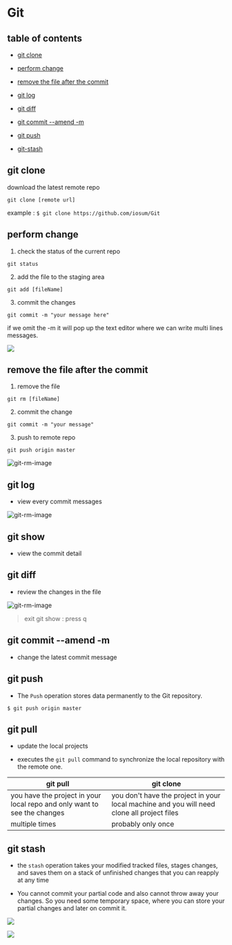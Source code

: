 # Git

## table of contents
- [git clone](#git-clone)

- [perform change](#perform-change)

- [remove the file after the commit](#remove-th-file-after-the-commit)

- [git log](#git-log)

- [git diff](#git-diff)

- [git commit --amend -m](#git-commit---amend--m)

- [git push](#git-push)

- [git-stash](#git-stash)




## git clone
download the latest remote repo

```
git clone [remote url]
```

example : `$ git clone https://github.com/iosum/Git`


## perform change

1. check the status of the current repo

```
git status
```

2. add the file to the staging area

```
git add [fileName]
```

3. commit the changes

```
git commit -m "your message here"
```

if we omit the -m it will pop up the text editor where
we can write multi lines messages.


![](images/git-perform-changes.png)


## remove the file after the commit

1. remove the file 

```
git rm [fileName]
```

2. commit the change

```
git commit -m "your message"

```

3. push to remote repo

```
git push origin master
```

![git-rm-image](images/git-rm.png)

## git log

- view every commit messages


![git-rm-image](images/git-log.png)

## git show

- view the commit detail


## git diff

- review the changes in the file

![git-rm-image](images/git-diff.png)

> exit git show : press q

## git commit --amend -m

- change the latest commit message

## git push

- The `Push` operation stores data permanently to the Git repository.

`$ git push origin master`

## git pull

- update the local projects

- executes the `git pull` command to synchronize the local repository with the remote one. 

git pull | git clone
-|-
you have the project in your local repo and only want to see the changes | you don't have the project in your local machine and you will need clone all project files|
multiple times | probably only once


## git stash

- the `stash` operation takes your modified tracked files, stages changes, and saves them on a stack of unfinished changes that you can reapply at any time

- You cannot commit your partial code and also cannot throw away your changes. 
So you need some temporary space, where you can store your partial changes and later on commit it.

![](images/git-stash.png)

![](images/git-stash-2.png)